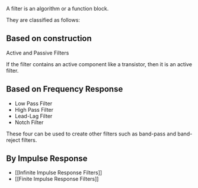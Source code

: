 A filter is an algorithm or a function block.

They are classified as follows:
## Based on construction
Active and Passive Filters

If the filter contains an active component like a transistor, then it is an active filter.
## Based on Frequency Response
- Low Pass Filter
- High Pass Filter
- Lead-Lag Filter
- Notch Filter

These four can be used to create other filters such as band-pass and band-reject filters.

## By Impulse Response
- [[Infinite Impulse Response Filters]]
- [[Finite Impulse Response Filters]]